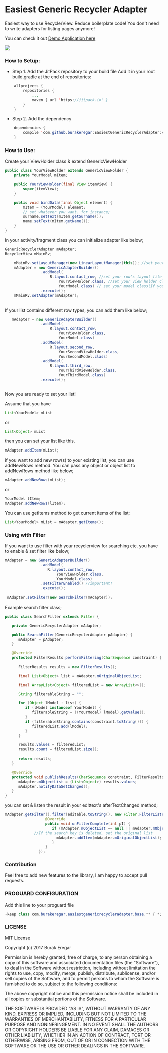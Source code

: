 # Easiest Generic Recycler Adapter

Easiest way to use RecyclerView. Reduce boilerplate code! You don't need to write adapters for listing pages anymore!

You can check it out [Demo Application here](https://github.com/burakeregar/EasiestGenericRecyclerDemo)

[![](https://jitpack.io/v/burakeregar/EasiestGenericRecyclerAdapter.svg)](https://jitpack.io/#burakeregar/EasiestGenericRecyclerAdapter)

### How to Setup:
* Step 1. Add the JitPack repository to your build file
Add it in your root build.gradle at the end of repositories:
```java
	allprojects {
		repositories {
			...
			maven { url 'https://jitpack.io' }
		}
	}
```
* Step 2. Add the dependency
```java
	dependencies {
		compile 'com.github.burakeregar:EasiestGenericRecyclerAdapter:v1.1'
	}
```
### How to Use:

Create your ViewHolder class & extend GenericViewHolder 

```java
public class YourViewHolder extends GenericViewHolder {
    private YourModel mItem;

    public YourViewHolder(final View itemView) {
        super(itemView);
    }

    public void bindData(final Object element) {
        mItem = (YourModel) element;
        // set whatever you want. for instance;
        surname.setText(mItem.getSurname());
        name.setText(mItem.getName());
    }
}
```
In your activity/fragment class you can initialize adapter like below;
```java
GenericRecyclerAdapter mAdapter;
RecyclerView mMainRv;
```
```java
    mMainRv.setLayoutManager(new LinearLayoutManager(this)); //set your layout manager
    mAdapter = new GenericAdapterBuilder()
                .addModel(
    		        R.layout.contact_row, //set your row's layout file
                        YourViewHolder.class, //set your view holder class
                        YourModel.class) // set your model class(If you use just String list, it can be just String.class)
                .execute();
    mMainRv.setAdapter(mAdapter);
    
```
If your list contains different row types, you can add them like below;
```java
   mAdapter = new GenericAdapterBuilder()
                .addModel(
    		        R.layout.contact_row, 
                        YourViewHolder.class, 
                        YourModel.class)
                .addModel(
    		        R.layout.second_row, 
                        YourSecondViewHolder.class, 
                        YourSecondModel.class)
                .addModel(
    		        R.layout.third_row, 
                        YourThirdViewHolder.class, 
                        YourThirdModel.class)
                .execute(); 
    
```
Now you are ready to set your list!

Assume that you have 
```java
List<YourModel> mList
```
or
```java
List<Object> mList
```
then you can set your list like this.
```java
mAdapter.addItem(mList);
```
if you want to add new row(s) to your existing list, you can use addNewRows method. You can pass any object or object list to addNewRows method like below;
```java
mAdapter.addNewRows(mList);
```
or
```java
YourModel lItem;
mAdapter.addNewRows(lItem);
```

You can use getItems method to get current items of the list;

```java
List<YourModel> mList = mAdapter.getItems();
```

### Using with Filter
If you want to use filter with your recyclerview for searching etc. you have to enable & set filter like below;
```java
mAdapter = new GenericAdapterBuilder()
                .addModel(
    		       R.layout.contact_row, 
                       YourViewHolder.class, 
                       YourModel.class)
                .setFilterEnabled() //important!
                .execute();
                
 mAdapter.setFilter(new SearchFilter(mAdapter));
```

Example search filter class;

```java
public class SearchFilter extends Filter {

   private GenericRecyclerAdapter mAdapter;

   public SearchFilter(GenericRecyclerAdapter pAdapter) {
      mAdapter = pAdapter;
   }

   @Override
   protected FilterResults performFiltering(CharSequence constraint) {
     
      FilterResults results = new FilterResults();

      final List<Object> list = mAdapter.mOriginalObjectList;

      final ArrayList<Object> filteredList = new ArrayList<>();

      String filterableString = "";

      for (Object lModel : list) {
         if (lModel instanceof YourModel) {
            filterableString = ((YourModel) lModel).getValue();
         }  
         if (filterableString.contains(constraint.toString())) {
            filteredList.add(lModel);
         }
      }

      results.values = filteredList;
      results.count = filteredList.size();

      return results;
   }

   @Override
   protected void publishResults(CharSequence constraint, FilterResults results) {
      mAdapter.mObjectList = (List<Object>) results.values;
      mAdapter.notifyDataSetChanged();
   }
}
```
you can set & listen the result in your edittext's afterTextChanged method;
```java
mAdapter.getFilter().filter(editable.toString(), new Filter.FilterListener() {
                  @Override
                  public void onFilterComplete(int pI) {
                     if (mAdapter.mObjectList == null || mAdapter.mObjectList.size() <= 0) {
		     //If the search key is deleted, set the original list
                       mAdapter.addItem(mAdapter.mOriginalObjectList);
                     }
                  }
               });
   ```
   
### Contribution
Feel free to add new features to the library, I am happy to accept pull requests.

### PROGUARD CONFIGURATION

Add this line to your proguard file
```java
-keep class com.burakeregar.easiestgenericrecycleradapter.base.** { *; }
```
   
### LICENSE

MIT License

Copyright (c) 2017 Burak Eregar

Permission is hereby granted, free of charge, to any person obtaining a copy
of this software and associated documentation files (the "Software"), to deal
in the Software without restriction, including without limitation the rights
to use, copy, modify, merge, publish, distribute, sublicense, and/or sell
copies of the Software, and to permit persons to whom the Software is
furnished to do so, subject to the following conditions:

The above copyright notice and this permission notice shall be included in all
copies or substantial portions of the Software.

THE SOFTWARE IS PROVIDED "AS IS", WITHOUT WARRANTY OF ANY KIND, EXPRESS OR
IMPLIED, INCLUDING BUT NOT LIMITED TO THE WARRANTIES OF MERCHANTABILITY,
FITNESS FOR A PARTICULAR PURPOSE AND NONINFRINGEMENT. IN NO EVENT SHALL THE
AUTHORS OR COPYRIGHT HOLDERS BE LIABLE FOR ANY CLAIM, DAMAGES OR OTHER
LIABILITY, WHETHER IN AN ACTION OF CONTRACT, TORT OR OTHERWISE, ARISING FROM,
OUT OF OR IN CONNECTION WITH THE SOFTWARE OR THE USE OR OTHER DEALINGS IN THE
SOFTWARE.
